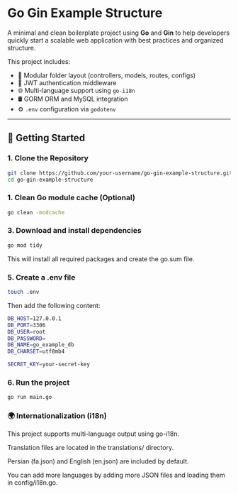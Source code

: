 # Go Gin Example Structure

A minimal and clean boilerplate project using **Go** and **Gin** to help developers quickly start a scalable web application with best practices and organized structure.

This project includes:
- 🧱 Modular folder layout (controllers, models, routes, configs)
- 🔐 JWT authentication middleware
- 🌐 Multi-language support using `go-i18n`
- 🛢️ GORM ORM and MySQL integration
- ⚙️ `.env` configuration via `godotenv`

---

## 🚀 Getting Started

### 1. Clone the Repository

```bash
git clone https://github.com/your-username/go-gin-example-structure.git
cd go-gin-example-structure
```


### 1. Clean Go module cache (Optional)

```bash
go clean -modcache
```

### 3. Download and install dependencies

```bash
go mod tidy
```
This will install all required packages and create the go.sum file.

### 5. Create a .env file

```bash
touch .env
```

Then add the following content:
```bash
DB_HOST=127.0.0.1
DB_PORT=3306
DB_USER=root
DB_PASSWORD=
DB_NAME=go_example_db
DB_CHARSET=utf8mb4

SECRET_KEY=your-secret-key

```

### 6. Run the project

```bash
go run main.go
```


### 🌍 Internationalization (i18n)
This project supports multi-language output using go-i18n.

Translation files are located in the translations/ directory.

Persian (fa.json) and English (en.json) are included by default.

You can add more languages by adding more JSON files and loading them in config/i18n.go.




